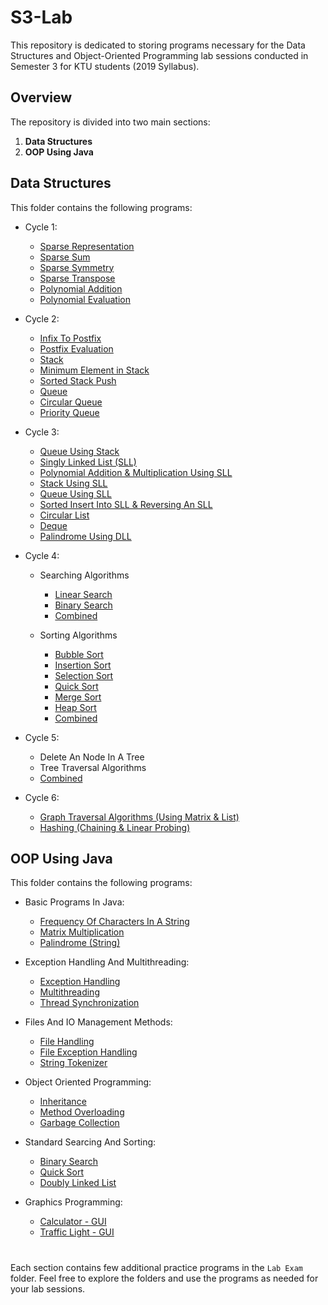 # S3-Lab

This repository is dedicated to storing programs necessary for the Data Structures and Object-Oriented Programming lab sessions conducted in Semester 3 for KTU students (2019 Syllabus).

## Overview

The repository is divided into two main sections:
1. **Data Structures**
2. **OOP Using Java**

## Data Structures

This folder contains the following programs:
- Cycle 1:
    - [Sparse Representation](https://github.com/dyingpotato890/KTU-S3-LAB/blob/main/Data%20Structures/Cycle%201/sparseRepresentation.c)
    - [Sparse Sum](https://github.com/dyingpotato890/KTU-S3-LAB/blob/main/Data%20Structures/Cycle%201/sparseSum.c)
    - [Sparse Symmetry](https://github.com/dyingpotato890/KTU-S3-LAB/blob/main/Data%20Structures/Cycle%201/sparseSymmetry.c)
    - [Sparse Transpose](https://github.com/dyingpotato890/KTU-S3-LAB/blob/main/Data%20Structures/Cycle%201/sparseTranspose.c)
    - [Polynomial Addition](https://github.com/dyingpotato890/KTU-S3-LAB/blob/main/Data%20Structures/Cycle%201/polyAdd.c)
    - [Polynomial Evaluation](https://github.com/dyingpotato890/KTU-S3-LAB/blob/main/Data%20Structures/Cycle%201/polyEvaluation.c)

- Cycle 2:
    - [Infix To Postfix](https://github.com/dyingpotato890/KTU-S3-LAB/blob/main/Data%20Structures/Cycle%202/infixToPostfix.c)
    - [Postfix Evaluation](https://github.com/dyingpotato890/KTU-S3-LAB/blob/main/Data%20Structures/Cycle%202/postfixEvaluation.c)
    - [Stack](https://github.com/dyingpotato890/KTU-S3-LAB/blob/main/Data%20Structures/Cycle%202/stack.c)
    - [Minimum Element in Stack](https://github.com/dyingpotato890/KTU-S3-LAB/blob/main/Data%20Structures/Cycle%202/minStack.c)
    - [Sorted Stack Push](https://github.com/dyingpotato890/KTU-S3-LAB/blob/main/Data%20Structures/Cycle%202/sortedPush.c)
    - [Queue](https://github.com/dyingpotato890/KTU-S3-LAB/blob/main/Data%20Structures/Cycle%202/queue.c)
    - [Circular Queue](https://github.com/dyingpotato890/KTU-S3-LAB/blob/main/Data%20Structures/Cycle%202/circularQueue.c)
    - [Priority Queue](https://github.com/dyingpotato890/KTU-S3-LAB/blob/main/Data%20Structures/Cycle%202/priorityQueue.c)

- Cycle 3:
    - [Queue Using Stack](https://github.com/dyingpotato890/KTU-S3-LAB/blob/main/Data%20Structures/Cycle%203/QueueUsingStack.c)
    - [Singly Linked List (SLL)](https://github.com/dyingpotato890/KTU-S3-LAB/blob/main/Data%20Structures/Cycle%203/singlyLinkedList.c)
    - [Polynomial Addition & Multiplication Using SLL](https://github.com/dyingpotato890/KTU-S3-LAB/blob/main/Data%20Structures/Cycle%203/polySLL.c)
    - [Stack Using SLL](https://github.com/dyingpotato890/KTU-S3-LAB/blob/main/Data%20Structures/Cycle%203/stackSLL.c)
    - [Queue Using SLL](https://github.com/dyingpotato890/KTU-S3-LAB/blob/main/Data%20Structures/Cycle%203/queueSLL.c)
    - [Sorted Insert Into SLL & Reversing An SLL](https://github.com/dyingpotato890/KTU-S3-LAB/blob/main/Data%20Structures/Cycle%203/reverseSortSLL.c)
    - [Circular List](https://github.com/dyingpotato890/KTU-S3-LAB/blob/main/Data%20Structures/Cycle%203/circularList.c)
    - [Deque](https://github.com/dyingpotato890/KTU-S3-LAB/blob/main/Data%20Structures/Cycle%203/deque.c)
    - [Palindrome Using DLL](https://github.com/dyingpotato890/KTU-S3-LAB/blob/main/Data%20Structures/Cycle%203/palindromeDLL.c)

- Cycle 4:
    - Searching Algorithms
        - [Linear Search](https://github.com/dyingpotato890/KTU-S3-LAB/blob/main/Data%20Structures/Cycle%204/Searching%20Algorithms/linearSearch.c)
        - [Binary Search](https://github.com/dyingpotato890/KTU-S3-LAB/blob/main/Data%20Structures/Cycle%204/Searching%20Algorithms/binarySearch.c)
        - [Combined](https://github.com/dyingpotato890/KTU-S3-LAB/blob/main/Data%20Structures/Cycle%204/Searching%20Algorithms/searching.c)
          
    - Sorting Algorithms
        - [Bubble Sort](https://github.com/dyingpotato890/KTU-S3-LAB/blob/main/Data%20Structures/Cycle%204/Sorting%20Algorithms/bubbleSort.c)
        - [Insertion Sort](https://github.com/dyingpotato890/KTU-S3-LAB/blob/main/Data%20Structures/Cycle%204/Sorting%20Algorithms/insertionSort.c)
        - [Selection Sort](https://github.com/dyingpotato890/KTU-S3-LAB/blob/main/Data%20Structures/Cycle%204/Sorting%20Algorithms/selectionSort.c)
        - [Quick Sort](https://github.com/dyingpotato890/KTU-S3-LAB/blob/main/Data%20Structures/Cycle%204/Sorting%20Algorithms/quickSort.c)
        - [Merge Sort](https://github.com/dyingpotato890/KTU-S3-LAB/blob/main/Data%20Structures/Cycle%204/Sorting%20Algorithms/mergeSort.c)
        - [Heap Sort](https://github.com/dyingpotato890/KTU-S3-LAB/blob/main/Data%20Structures/Cycle%204/Sorting%20Algorithms/heapSort.c)
        - [Combined](https://github.com/dyingpotato890/KTU-S3-LAB/blob/main/Data%20Structures/Cycle%204/Sorting%20Algorithms/sorting.c)

- Cycle 5:
    - Delete An Node In A Tree
    - Tree Traversal Algorithms
    - [Combined](https://github.com/dyingpotato890/KTU-S3-LAB/blob/main/Data%20Structures/Cycle%205/trees.c)
    
- Cycle 6:
    - [Graph Traversal Algorithms (Using Matrix & List)](https://github.com/dyingpotato890/KTU-S3-LAB/blob/main/Data%20Structures/Cycle%206/graph.c)
    - [Hashing (Chaining & Linear Probing)](https://github.com/dyingpotato890/KTU-S3-LAB/blob/main/Data%20Structures/Cycle%206/hashing.c)

## OOP Using Java

This folder contains the following programs:

- Basic Programs In Java:
    - [Frequency Of Characters In A String](https://github.com/dyingpotato890/KTU-S3-LAB/blob/main/OOP%20Using%20Java/Basic%20Programs%20In%20Java/FrequencyString.java)
    - [Matrix Multiplication](https://github.com/dyingpotato890/KTU-S3-LAB/blob/main/OOP%20Using%20Java/Basic%20Programs%20In%20Java/MatrixMulti.java)
    - [Palindrome (String)](https://github.com/dyingpotato890/KTU-S3-LAB/blob/main/OOP%20Using%20Java/Basic%20Programs%20In%20Java/palindromeString.java)

- Exception Handling And Multithreading:
    - [Exception Handling](https://github.com/dyingpotato890/KTU-S3-LAB/blob/main/OOP%20Using%20Java/Exception%20Handling%20And%20Multithreading/Exception.java)
    - [Multithreading](https://github.com/dyingpotato890/KTU-S3-LAB/blob/main/OOP%20Using%20Java/Exception%20Handling%20And%20Multithreading/MultiThread.java)
    - [Thread Synchronization](https://github.com/dyingpotato890/KTU-S3-LAB/blob/main/OOP%20Using%20Java/Exception%20Handling%20And%20Multithreading/ThreadSyn.java)

- Files And IO Management Methods:
    - [File Handling](https://github.com/dyingpotato890/KTU-S3-LAB/blob/main/OOP%20Using%20Java/Files%20And%20IO%20Management%20Methods/FileHandling.java)
    - [File Exception Handling](https://github.com/dyingpotato890/KTU-S3-LAB/blob/main/OOP%20Using%20Java/Files%20And%20IO%20Management%20Methods/FileExceptions.java)
    - [String Tokenizer](https://github.com/dyingpotato890/KTU-S3-LAB/blob/main/OOP%20Using%20Java/Files%20And%20IO%20Management%20Methods/StringToken.java)

- Object Oriented Programming:
    - [Inheritance](https://github.com/dyingpotato890/KTU-S3-LAB/blob/main/OOP%20Using%20Java/Object%20Oriented%20Programming/EmployeeDetails.java)
    - [Method Overloading](https://github.com/dyingpotato890/KTU-S3-LAB/blob/main/OOP%20Using%20Java/Object%20Oriented%20Programming/AreaOfShapes.java)
    - [Garbage Collection](https://github.com/dyingpotato890/KTU-S3-LAB/blob/main/OOP%20Using%20Java/Object%20Oriented%20Programming/GarbageCollection.java)

- Standard Searcing And Sorting:
    - [Binary Search](https://github.com/dyingpotato890/KTU-S3-LAB/blob/main/OOP%20Using%20Java/Standard%20Searcing%20And%20Sorting/BinarySearch.java)
    - [Quick Sort](https://github.com/dyingpotato890/KTU-S3-LAB/blob/main/OOP%20Using%20Java/Standard%20Searcing%20And%20Sorting/QuickSort.java)
    - [Doubly Linked List](https://github.com/dyingpotato890/KTU-S3-LAB/blob/main/OOP%20Using%20Java/Standard%20Searcing%20And%20Sorting/DLL.java)

- Graphics Programming:
    - [Calculator - GUI](https://github.com/dyingpotato890/KTU-S3-LAB/blob/main/OOP%20Using%20Java/Graphics%20Programming/Calculator.java)
    - [Traffic Light - GUI](https://github.com/dyingpotato890/KTU-S3-LAB/blob/main/OOP%20Using%20Java/Graphics%20Programming/TrafficLight.java)

#

Each section contains few additional practice programs in the ```Lab Exam``` folder. Feel free to explore the folders and use the programs as needed for your lab sessions.
